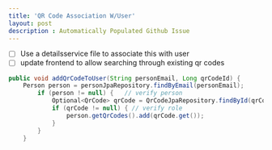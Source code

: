 ```yaml
---
title: 'QR Code Association W/User'
layout: post
description : Automatically Populated Github Issue
---
```


- [ ] Use a detailsservice file to associate this with user
- [ ] update frontend to allow searching through existing qr codes

```Java
public void addQrCodeToUser(String personEmail, Long qrCodeId) {
    Person person = personJpaRepository.findByEmail(personEmail);
        if (person != null) {   // verify person
            Optional<QrCode> qrCode = QrCodeJpaRepository.findById(qrCodeId);
            if (qrCode != null) { // verify role
                person.getQrCodes().add(qrCode.get());
            }
        }
    }

```

